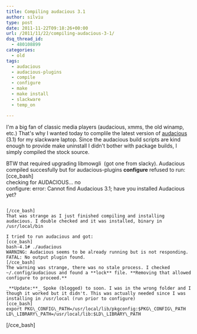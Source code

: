 ```yaml
---
title: Compiling audacious 3.1
author: silviu
type: post
date: 2011-11-22T09:18:26+00:00
url: /2011/11/22/compiling-audacious-3-1/
dsq_thread_id:
  - 480108899
categories:
  - old
tags:
  - audacious
  - audacious-plugins
  - compile
  - configure
  - make
  - make install
  - slackware
  - temp_on

---
```

I'm a big fan of classic media players (audacious, xmms, the old winamp, etc.) That's why I wanted today to complile the latest version of <a href="http://audacious-media-player.org/" target="_blank" rel="noopener">audacious</a> (3.1) for my slackware laptop. Since the audacious build scripts are kind enough to provide make uninstall I didn't bother with package builds, I simply compiled the stock source.

BTW that required upgrading libmowgli  (got one from slacky). Audacious compiled succesfully but for audacious-plugins **configure** refused to run:  
[cce_bash]  
checking for AUDACIOUS&#8230; no  
configure: error: Cannot find Audacious 3.1; have you installed Audacious yet?
``` 

[/cce_bash]  
That was strange as I just finished compiling and installing audacious. I double checked and it was installed, binary in /usr/local/bin

I tried to run audacious and got:  
[cce_bash]  
bash-4.1# ./audacious  
WARNING: Audacious seems to be already running but is not responding.  
FATAL: No output plugin found.  
[/cce_bash]  
The warning was strange, there was no stale process. I checked ~/.config/audacious and found a **lock** file. **Removing that allowed configure to proceed.**

_**Update:**_ Spoke (blogged) to soon. I was in the wrong folder and I though it worked but it didn't. This was actually needed since I was installing in /usr/local (run prior to configure)  
[cce_bash]  
export PKG\_CONFIG\_PATH=/usr/local/lib/pkgconfig:$PKG\_CONFIG\_PATH  
LD\_LIBRARY\_PATH=/usr/local/lib:$LD\_LIBRARY\_PATH
``` 

[/cce_bash]  
 